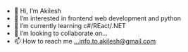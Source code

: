 - 👋 Hi, I’m Akilesh
- 👀 I’m interested in frontend web development and python
- 🌱 I’m currently learning c#/REact/.NET
- 💞️ I’m looking to collaborate on...
- 📫 How to reach me ...info.to.akilesh@gmail.com

<!---
akilesh1102/akilesh1102 is a ✨ special ✨ repository because its `README.md` (this file) appears on your GitHub profile.
You can click the Preview link to take a look at your changes.
--->
